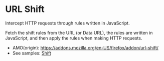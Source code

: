 # URL Shift

Intercept HTTP requests through rules written in JavaScript.

Fetch the shift rules from the URL (or Data URL), the rules are written in JavaScript, and then apply the rules when making HTTP requests.

- AMO(origin): https://addons.mozilla.org/en-US/firefox/addon/url-shift/
- See samples: [Shift](./shift)
